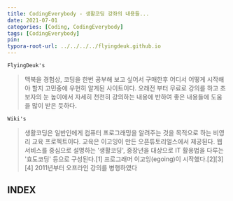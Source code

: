 ```yaml
---
title: CodingEverybody - 생활코딩 강좌의 내용들...
date: 2021-07-01
categories: [Coding, CodingEverybody]
tags: [CodingEverybody]
pin:
typora-root-url: ../../../../flyingdeuk.github.io
---
```



`FlyingDeuk's`

> 맥북을 경험상, 코딩을 한번 공부해 보고 싶어서 구매한후 어디서 어떻게 시작해야 할지 고민중에 우현히 알게된 사이트이다.
> 오래전 부터 무료로 강의를 하고 초보자의 눈 높이에서 자세히 천천히 강의하는 내용에 반하여 좋은 내용들에 도움을 많이 받은 듯하다.
>

`Wiki's`
> 생활코딩은 일반인에게 컴퓨터 프로그래밍을 알려주는 것을 목적으로 하는 비영리 교육 프로젝트이다. 교육은 이고잉이 만든 오픈튜토리얼스에서 제공된다. 웹서비스를 중심으로 설명하는 '생활코딩', 중장년을 대상으로 IT 활용법을 다루는 '효도코딩' 등으로 구성된다.[1] 프로그래머 이고잉(egoing)이 시작했다.[2][3][4] 2011년부터 오프라인 강의를 병행하였다

## INDEX

